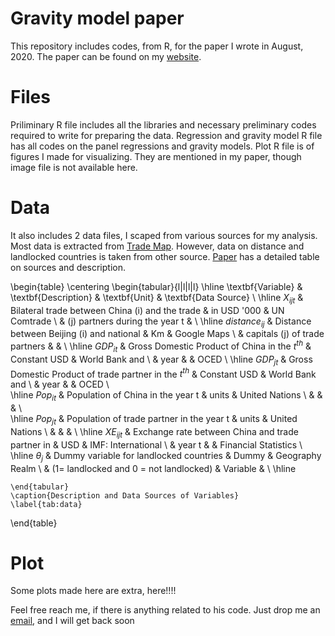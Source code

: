 # Gravity model paper
This repository includes codes, from R, for the paper I wrote in August, 2020. The paper can be found on my [website](https://arubhardwaj.github.io/Documents/JCGS_Paper.pdf).

# Files
Priliminary R file includes all the libraries and necessary preliminary codes required to write for preparing the data. 
Regression and gravity model R file has all codes on the panel regressions and gravity models.
Plot R file is of figures I made for visualizing. They are mentioned in my paper, though image file is not available here.

# Data
It also includes 2 data files, I scaped from various sources for my analysis. Most data is extracted from [Trade Map](https://www.trademap.org/). However, data on distance and landlocked countries is taken from other source. [Paper](https://arubhardwaj.github.io/Documents/JCGS_Paper.pdf) has a detailed table on sources and description.


\begin{table}
    \centering
    \begin{tabular}{l|l|l|l}
    \hline
        \textbf{Variable} & \textbf{Description} & \textbf{Unit} & \textbf{Data Source}  \\
        \hline
        $X_{ijt}$ & Bilateral trade between China (i) and the trade  &  in USD '000 & UN Comtrade \\
         &  (j) partners during the year t & \\
        \hline
        $distance_{ij}$ & Distance between Beijing (i) and national      & Km & Google Maps \\
             & capitals (j) of trade partners & & \\
         \hline
         $GDP_{it}$ & Gross Domestic Product of China in the $t^{th}$ & Constant USD & World Bank and \\
           & year &     & OCED \\
        \hline
         $GDP_{jt}$ & Gross Domestic Product of trade partner in the $t^{th}$ & Constant USD & World Bank and \\
          & year &     & OCED \\        
        \hline
        $Pop_{it}$ & Population of China in the year t & units & United Nations \\
            &     &   & \\    
        \hline
        $Pop_{jt}$ & Population of trade partner in the year t & units & United Nations \\
            &     &     &    \\
        \hline
        $XE_{ijt}$ & Exchange rate between China and trade partner in  & USD & IMF: International \\
            & year t    &    & Financial Statistics \\
        \hline
        $\theta_{j}$ & Dummy variable for landlocked countries & Dummy  & Geography Realm \\
          & (1= landlocked and 0 = not landlocked)  & Variable   & \\
        \hline
        
    \end{tabular}
    \caption{Description and Data Sources of Variables}
    \label{tab:data}
\end{table}


# Plot
Some plots made here are extra, here!!!!

Feel free reach me, if there is anything related to his code. Just drop me an [email](mailto:aruecon@gmail.com), and I will get back soon
